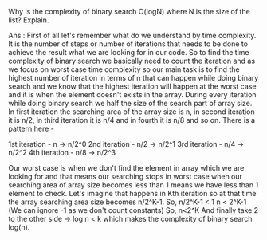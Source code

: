 Why is the complexity of binary search O(logN) where N is the size of the list? Explain.

Ans : First of all let's remember what do we understand by time complexity. It is the number of steps or number of iterations that needs to be done to achieve the result what we are looking for in our code. So to find the time complexity of binary search we basically need to count the iteration and as we focus on worst case time complexity so our main task is to find the highest number of iteration in terms of n that can happen while doing binary search and we know that the highest iteration will happen at the worst case and it is when the element doesn't exists in the array.
During every iteration while doing binary search we half the size of the search part of array size. In first iteration the searching area of the array size is n, in second iteration it is n/2, in third iteration it is n/4 and in fourth it is n/8 and so on. There is a pattern here -

1st iteration - n   → n/2^0
2nd iteration - n/2 → n/2^1
3rd iteration - n/4 → n/2^2
4th iteration - n/8 → n/2^3

Our worst case is when we don't find the element in array which we are looking for and that means our searching stops in worst case when our searching area of array size becomes less than 1 means we have less than 1 element to check. Let's imagine that happens in Kth iteration so at that time the array searching area size becomes n/2^K-1.
So, n/2^K-1 < 1 
n < 2^K-1 (We can ignore -1 as we don't count constants)
So, n<2^K
And finally take 2 to the other side → log n < k which makes the complexity of binary search log(n).